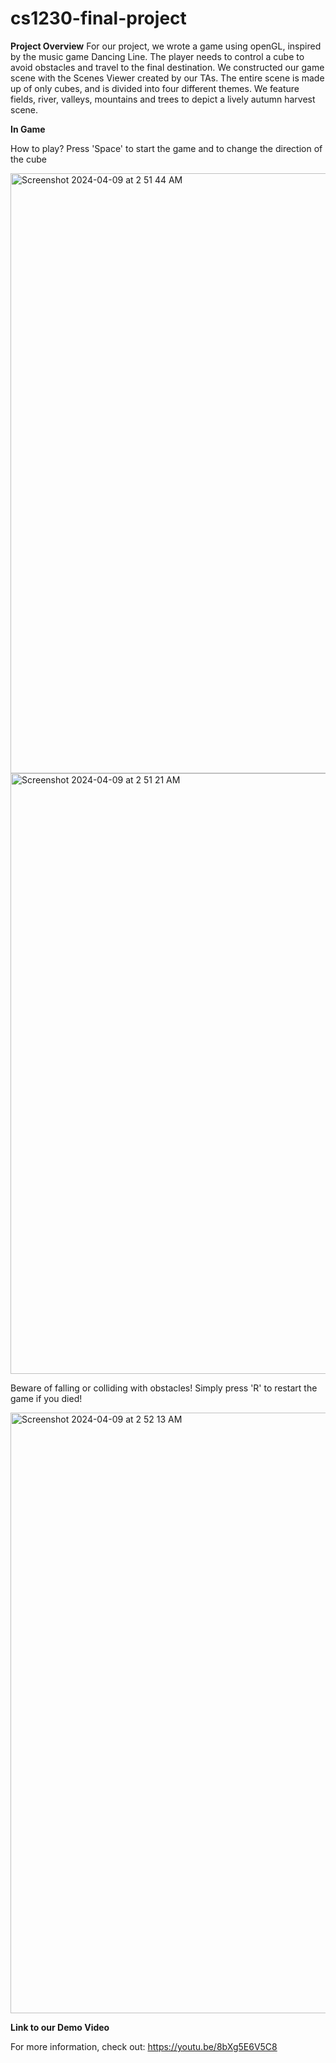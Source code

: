 # cs1230-final-project

**Project Overview**
For our project, we wrote a game using openGL, inspired by the music game Dancing Line. The player needs to control a cube to avoid obstacles and travel to the final destination. We constructed our game scene with the Scenes Viewer created by our TAs. The entire scene is made up of only cubes, and is divided into four different themes. We feature fields, river, valleys, mountains and trees to depict a lively autumn harvest scene. 

**In Game**


How to play?
Press 'Space' to start the game and to change the direction of the cube

<img width="960" alt="Screenshot 2024-04-09 at 2 51 44 AM" src="https://github.com/zguo47/cs1230-final-project/assets/98437903/2e884f32-4162-4d10-9b9b-9ba21b10337a">
<img width="961" alt="Screenshot 2024-04-09 at 2 51 21 AM" src="https://github.com/zguo47/cs1230-final-project/assets/98437903/021df1cf-fe11-4827-ab55-1a9bd8cd71bf">

Beware of falling or colliding with obstacles! Simply press 'R' to restart the game if you died!

<img width="961" alt="Screenshot 2024-04-09 at 2 52 13 AM" src="https://github.com/zguo47/cs1230-final-project/assets/98437903/c2ed321f-c2a8-4c12-b927-dca6153c989e">

**Link to our Demo Video**


For more information, check out:
https://youtu.be/8bXg5E6V5C8
